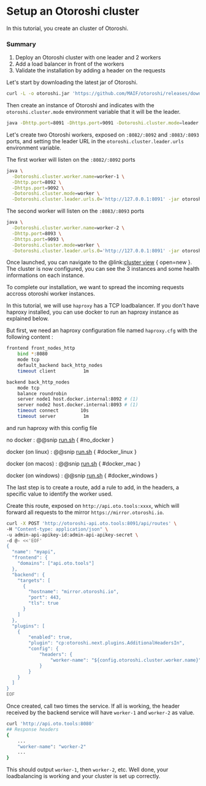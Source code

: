 # Setup an Otoroshi cluster

In this tutorial, you create an cluster of Otoroshi.

### Summary 

1. Deploy an Otoroshi cluster with one leader and 2 workers 
2. Add a load balancer in front of the workers 
3. Validate the installation by adding a header on the requests

Let's start by downloading the latest jar of Otoroshi.

```sh
curl -L -o otoroshi.jar 'https://github.com/MAIF/otoroshi/releases/download/v16.10.1/otoroshi.jar'
```

Then create an instance of Otoroshi and indicates with the `otoroshi.cluster.mode` environment variable that it will be the leader.

```sh
java -Dhttp.port=8091 -Dhttps.port=9091 -Dotoroshi.cluster.mode=leader -jar otoroshi.jar
```

Let's create two Otoroshi workers, exposed on `:8082/:8092` and `:8083/:8093` ports, and setting the leader URL in the `otoroshi.cluster.leader.urls` environment variable.

The first worker will listen on the `:8082/:8092` ports
```sh
java \
  -Dotoroshi.cluster.worker.name=worker-1 \
  -Dhttp.port=8092 \
  -Dhttps.port=9092 \
  -Dotoroshi.cluster.mode=worker \
  -Dotoroshi.cluster.leader.urls.0='http://127.0.0.1:8091' -jar otoroshi.jar
```

The second worker will listen on the `:8083/:8093` ports
```sh
java \
  -Dotoroshi.cluster.worker.name=worker-2 \
  -Dhttp.port=8093 \
  -Dhttps.port=9093 \
  -Dotoroshi.cluster.mode=worker \
  -Dotoroshi.cluster.leader.urls.0='http://127.0.0.1:8091' -jar otoroshi.jar
```

Once launched, you can navigate to the @link:[cluster view](http://otoroshi.oto.tools:8091/bo/dashboard/cluster) { open=new }. The cluster is now configured, you can see the 3 instances and some health informations on each instance.

To complete our installation, we want to spread the incoming requests accross otoroshi worker instances. 

In this tutorial, we will use `haproxy` has a TCP loadbalancer. If you don't have haproxy installed, you can use docker to run an haproxy instance as explained below.

But first, we need an haproxy configuration file named `haproxy.cfg` with the following content :

```sh
frontend front_nodes_http
    bind *:8080
    mode tcp
    default_backend back_http_nodes
    timeout client          1m

backend back_http_nodes
    mode tcp
    balance roundrobin
    server node1 host.docker.internal:8092 # (1)
    server node2 host.docker.internal:8093 # (1)
    timeout connect        10s
    timeout server          1m
```

and run haproxy with this config file

no docker
:   @@snip [run.sh](../snippets/cluster-run-ha.sh) { #no_docker }

docker (on linux)
:   @@snip [run.sh](../snippets/cluster-run-ha.sh) { #docker_linux }

docker (on macos)
:   @@snip [run.sh](../snippets/cluster-run-ha.sh) { #docker_mac }

docker (on windows)
:   @@snip [run.sh](../snippets/cluster-run-ha.sh) { #docker_windows }

The last step is to create a route, add a rule to add, in the headers, a specific value to identify the worker used.

Create this route, exposed on `http://api.oto.tools:xxxx`, which will forward all requests to the mirror `https://mirror.otoroshi.io`.

```sh
curl -X POST 'http://otoroshi-api.oto.tools:8091/api/routes' \
-H "Content-type: application/json" \
-u admin-api-apikey-id:admin-api-apikey-secret \
-d @- <<'EOF'
{
  "name": "myapi",
  "frontend": {
    "domains": ["api.oto.tools"]
  },
  "backend": {
    "targets": [
      {
        "hostname": "mirror.otoroshi.io",
        "port": 443,
        "tls": true
      }
    ]
  },
  "plugins": [
    {
        "enabled": true,
        "plugin": "cp:otoroshi.next.plugins.AdditionalHeadersIn",
        "config": {
            "headers": {
                "worker-name": "${config.otoroshi.cluster.worker.name}"
            }
        }
    }
  ]
}
EOF
```

Once created, call two times the service. If all is working, the header received by the backend service will have `worker-1` and `worker-2` as value.

```sh
curl 'http://api.oto.tools:8080'
## Response headers
{
    ...
    "worker-name": "worker-2"
    ...
}
```

This should output `worker-1`, then `worker-2`, etc. Well done, your loadbalancing is working and your cluster is set up correctly.


